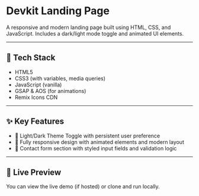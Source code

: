 # Devkit Landing Page

A responsive and modern landing page built using HTML, CSS, and JavaScript. Includes a dark/light mode toggle and animated UI elements.

---

## 🚀 Tech Stack
- HTML5
- CSS3 (with variables, media queries)
- JavaScript (vanilla)
- GSAP & AOS (for animations)
- Remix Icons CDN

---

## ✨ Key Features
- 🌙 Light/Dark Theme Toggle with persistent user preference
- 📱 Fully responsive design with animated elements and modern layout
- 📩 Contact form section with styled input fields and validation logic

---

## 📁 Live Preview
You can view the live demo (if hosted) or clone and run locally.

